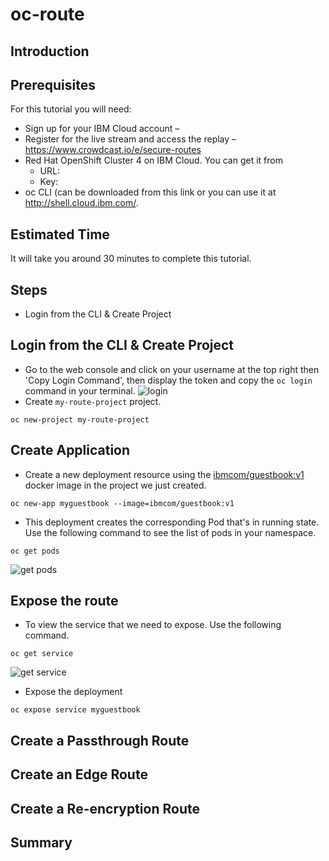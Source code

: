 # oc-route
## Introduction
## Prerequisites
For this tutorial you will need:
- Sign up for your IBM Cloud account – 
- Register for the live stream and access the replay – https://www.crowdcast.io/e/secure-routes
- Red Hat OpenShift Cluster 4 on IBM Cloud. You can get it from
  - URL: 
  - Key: 
- oc CLI (can be downloaded from this link or you can use it at http://shell.cloud.ibm.com/.
## Estimated Time
It will take you around 30 minutes to complete this tutorial.
## Steps
- Login from the CLI & Create Project

## Login from the CLI & Create Project
- Go to the web console and click on your username at the top right then 'Copy Login Command', then display the token and copy the ```oc login``` command in your terminal.
![login](https://user-images.githubusercontent.com/36239840/97104809-26821500-16d0-11eb-936e-c2b7fb914523.JPG)<br>
- Create ```my-route-project``` project.
```
oc new-project my-route-project
```
## Create Application
- Create a new deployment resource using the [ibmcom/guestbook:v1](https://hub.docker.com/r/ibmcom/guestbook/tags) docker image in the project we just created.
```
oc new-app myguestbook --image=ibmcom/guestbook:v1
```
- This deployment creates the corresponding Pod that's in running state. Use the following command to see the list of pods in your namespace.
```
oc get pods
```
![get pods](https://user-images.githubusercontent.com/36239840/97298061-5534f280-186c-11eb-9dbb-982f2f1c20e0.JPG)

## Expose the route
- To view the service that we need to expose. Use the following command.<br>
```
oc get service
```
![get service](https://user-images.githubusercontent.com/36239840/97298080-5d8d2d80-186c-11eb-8574-e39b2cb48105.JPG)

- Expose the deployment
```
oc expose service myguestbook 
```
## Create a Passthrough Route
## Create an Edge Route
## Create a Re-encryption Route
## Summary
